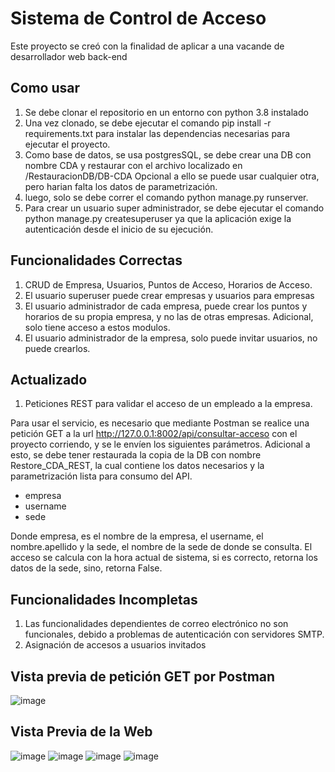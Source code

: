 # Sistema de Control de Acceso

Este proyecto se creó con la finalidad de aplicar a una vacande de desarrollador web back-end

## Como usar

1. Se debe clonar el repositorio en un entorno con python 3.8 instalado
2. Una vez clonado, se debe ejecutar el comando pip install -r requirements.txt para instalar las dependencias necesarias para ejecutar el proyecto.
3. Como base de datos, se usa postgresSQL, se debe crear una DB con nombre CDA y restaurar con el archivo localizado en /RestauracionDB/DB-CDA
Opcional a ello se puede usar cualquier otra, pero harian falta los datos de parametrización.
4. luego, solo se debe correr el comando python manage.py runserver.
5. Para crear un usuario super administrador, se debe ejecutar el comando python manage.py createsuperuser ya que la aplicación exige la autenticación desde el inicio de su ejecución.



## Funcionalidades Correctas
1. CRUD de Empresa, Usuarios, Puntos de Acceso, Horarios de Acceso.
2. El usuario superuser puede crear empresas y usuarios para empresas
3. El usuario administrador de cada empresa, puede crear los puntos y horarios de su propia empresa, y no las de otras empresas. Adicional, solo tiene acceso a estos modulos.
4. El usuario administrador de la empresa, solo puede invitar usuarios, no puede crearlos.

## Actualizado
1. Peticiones REST para validar el acceso de un empleado a la empresa.

Para usar el servicio, es necesario que mediante Postman se realice una petición GET a la url http://127.0.0.1:8002/api/consultar-acceso con el proyecto corriendo, y se le envíen los siguientes parámetros. Adicional a esto, se debe tener restaurada la copia de la DB con nombre Restore_CDA_REST, la cual contiene los datos necesarios y la parametrización lista para consumo del API.
- empresa
- username
- sede

Donde empresa, es el nombre de la empresa, el username, el nombre.apellido y la sede, el nombre de la sede de donde se consulta.
El acceso se calcula con la hora actual de sistema, si es correcto, retorna los datos de la sede, sino, retorna False.

## Funcionalidades Incompletas
1. Las funcionalidades dependientes de correo electrónico no son funcionales, debido a problemas de autenticación con servidores SMTP.
2. Asignación de accesos a usuarios invitados

## Vista previa de petición GET por Postman
![image](https://user-images.githubusercontent.com/37114980/165379043-2b2a5572-5c68-426f-8228-60d0cf24efe5.png)

## Vista Previa de la Web
![image](https://user-images.githubusercontent.com/37114980/164785407-f5b2abba-c736-4c5b-9756-9f0d2565c0b6.png)
![image](https://user-images.githubusercontent.com/37114980/164785513-29e78f20-d8e8-46b2-8643-0e0f139aad69.png)
![image](https://user-images.githubusercontent.com/37114980/164785535-38b7c5d6-9de9-42b9-b15b-77c36043140b.png)
![image](https://user-images.githubusercontent.com/37114980/164785589-f78b949c-4bad-46d2-8c35-ceaae12532bf.png)




